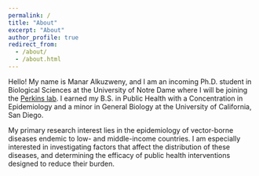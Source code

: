 ```yaml
---
permalink: /
title: "About"
excerpt: "About"
author_profile: true
redirect_from: 
  - /about/
  - /about.html
---
```


Hello! My name is Manar Alkuzweny, and I am an incoming Ph.D. student in Biological Sciences at the University of Notre Dame where I will be joining the [Perkins lab](http://perkinslab.weebly.com/). I earned my B.S. in Public Health with a Concentration in Epidemiology and a minor in General Biology at the University of California, San Diego.

My primary research interest lies in the epidemiology of vector-borne diseases endemic to low- and middle-income countries. I am especially interested in investigating factors that affect the distribution of these diseases, and determining the efficacy of public health interventions designed to reduce their burden.